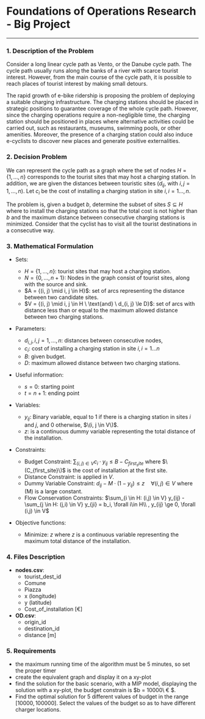 # Foundations of Operations Research - Big Project

---

### 1. Description of the Problem

Consider a long linear cycle path as Vento, or the Danube cycle path. The cycle path usually runs along the banks of a river with scarce tourist interest. However, from the main course of the cycle path, it is possible to reach places of tourist interest by making small detours.

The rapid growth of e-bike ridership is proposing the problem of deploying a suitable charging infrastructure. The charging stations should be placed in strategic positions to guarantee coverage of the whole cycle path. However, since the charging operations require a non-negligible time, the charging station should be positioned in places where alternative activities could be carried out, such as restaurants, museums, swimming pools, or other amenities. Moreover, the presence of a charging station could also induce e-cyclists to discover new places and generate positive externalities.

### 2. Decision Problem

We can represent the cycle path as a graph where the set of nodes $H = \{1,\ldots, n\}$ corresponds to the tourist sites that may host a charging station.
In addition, we are given the distances between touristic sites ($d_{ij},$ with $i,j =1,\ldots,n$). Let $c_i$ be the cost of installing a charging station in site $i, i=1\ldots,n$.

The problem is, given a budget $b$, determine the subset of sites $S\subseteq H$ where to install the charging stations so that the total cost is not higher than $b$ and the maximum distance between consecutive charging stations is minimized.
Consider that the cyclist has to visit all the tourist destinations in a consecutive way.

### 3. Mathematical Formulation

- Sets:
    - $H = \{1,\ldots, n\}$:  tourist sites that may host a charging station.
    - $N = \{0,\ldots,n+1\}$:  Nodes in the graph consist of tourist sites, along with the source and sink.
    - $A = \{(i, j) \mid i, j \in H}\$: set of arcs representing the distance between two candidate sites.
    - $V =  \{(i, j) \mid i, j \in H \ \text{and} \ d_{i, j} \le D\}\$: set of arcs with distance less than or equal to the maximum allowed distance between two charging stations.

- Parameters:
    - $d_{i,j}, i,j=1,\ldots,n$: distances between consecutive nodes,
    - $c_i$: cost of installing a charging station in site $i, i=1\ldots n$
    - $B$: given budget.
    - $D$: maximum allowed distance between two charging stations.

- Useful information:
    - $s = 0$: starting point
    - $t = n+1$: ending point

- Variables:
    - $y_{ij}$: Binary variable, equal to 1 if there is a charging station in sites $i$ and $j$, and 0 otherwise, $\(i, j \in V\)$.
    - $z$: is a continuous dummy variable representing the total distance of the installation.
 
- Constraints:
    - Budget Constraint: $\sum_{(i, j) \in V} c_i \cdot y_{ij} \leq B - C_{first_site}$ where $\(C_{first_site}\)$ is the cost of installation at the first site.
    - Distance Constraint: is applied in $V$.
    - Dummy Variable Constraint: $d_{ij} - M \cdot (1 - y_{ij}) \leq z \quad \forall (i, j) \in V$ where \(M\) is a large constant.
    - Flow Conservation Constraints: $\sum_{i \in H: (i,j) \in V} y_{ij} -  \sum_{j \in H: (j,i) \in V} y_{ji} = b_i, \forall i\in H\\
  , y_{ij} \ge 0, \forall (i,j) \in V$
    
- Objective functions:
    - $\text{Minimize: } z$ where $z$ is a continuous variable representing the maximum total distance of the installation. 
  
### 4. Files Description

- **nodes.csv**:
    - tourist_dest_id
    - Comune
    - Piazza
    - x (longitude)
    - y (latitude)
    - Cost_of_installation [€]
- **OD.csv**:
    - origin_id
    - destination_id
    - distance [m]

### 5. Requirements

- the maximum running time of the algorithm must be 5 minutes, so set the proper timer
- create the equivalent graph and display it on a xy-plot
- find the solution for the basic scenario, with a MIP model, displaying the solution with a xy-plot, the budget
  constrain is $b = 10000\ € $.
- Find the optimal solution for 5 different values of budget in the range $[10000, 100000]$. Select the values of the
  budget so as to have different charger locations.
